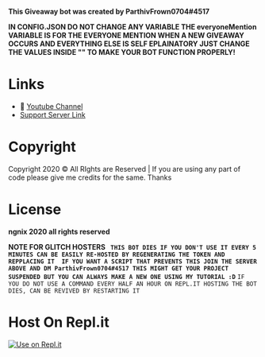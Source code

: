 **This Giveaway bot was created by ParthivFrown0704#4517**

**IN CONFIG.JSON DO NOT CHANGE ANY VARIABLE THE everyoneMention VARIABLE IS FOR THE EVERYONE MENTION WHEN A NEW GIVEAWAY OCCURS AND EVERYTHING ELSE IS SELF EPLAINATORY JUST CHANGE THE VALUES 
INSIDE "" TO MAKE YOUR BOT FUNCTION PROPERLY!**
# Links
- 🔗 [Youtube Channel](https://www.youtube.com/channel/UCpiO7W5b8nioJykSgn3De2Q)
- [Support Server Link](https://discord.gg/jh5mzF4VXu)
# Copyright 
Copyright 2020 © All RIghts are Reserved | If you are using any part of code please give me credits for the same. Thanks

# License
**ngnix 2020 all rights reserved**

**NOTE FOR GLITCH HOSTERS 
`` THIS BOT DIES IF YOU DON'T USE IT EVERY 5 MINUTES CAN BE EASILY RE-HOSTED BY REGENERATING THE TOKEN AND REPPLACING IT 
IF YOU WANT A SCRIPT THAT PREVENTS THIS JOIN THE SERVER ABOVE AND DM ParthivFrown0704#4517 THIS MIGHT GET YOUR PROJECT SUSPENDED BUT YOU CAN ALWAYS
MAKE A NEW ONE USING MY TUTORIAL :D``**
``IF YOU DO NOT USE A COMMAND EVERY HALF AN HOUR ON REPL.IT HOSTING THE BOT DIES, CAN BE REVIVED BY RESTARTING IT``

# Host On Repl.it
[![Use on Repl.it](https://repl.it/badge/github/ZeroDiscord/GiveawayBot)](https://repl.it/github/ZeroDiscord/GiveawayBot)
